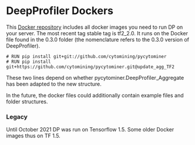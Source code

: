 # DeepProfiler Dockers

This [Docker repository](https://hub.docker.com/repository/docker/michaelbornholdt/deep_profiler) includes all docker images you need to run DP on your server.
The most recent tag stable tag is tf2_2.0. 
It runs on the Docker file found in the 0.3.0 folder (the nomenclature refers to the 0.3.0 version of DeepProfiler).

```commandline
# RUN pip install git+git://github.com/cytomining/pycytominer
# RUN pip install git+https://github.com/cytomining/pycytominer.git@update_agg_TF2
```
These two lines depend on whether pycytominer.DeepProfiler_Aggregate has been adapted to the new structure.

In the future, the docker files could additionally contain example files and folder structures.


### Legacy 

Until October 2021 DP was run on Tensorflow 1.5. 
Some older Docker images thus on TF 1.5. 
